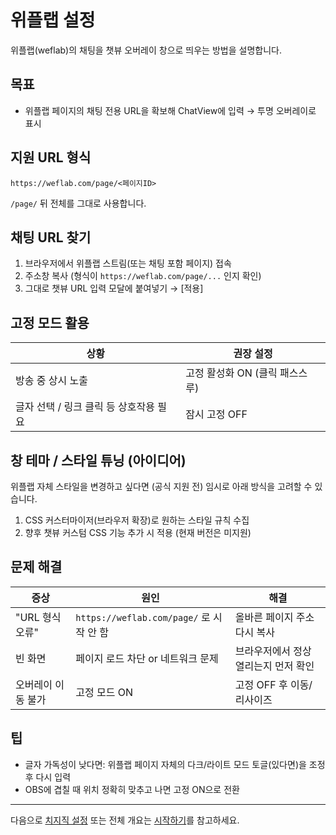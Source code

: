 # 위플랩 설정

위플랩(weflab)의 채팅을 챗뷰 오버레이 창으로 띄우는 방법을 설명합니다.

## 목표
- 위플랩 페이지의 채팅 전용 URL을 확보해 ChatView에 입력 → 투명 오버레이로 표시

## 지원 URL 형식
```
https://weflab.com/page/<페이지ID>
```
`/page/` 뒤 전체를 그대로 사용합니다.

## 채팅 URL 찾기
1. 브라우저에서 위플랩 스트림(또는 채팅 포함 페이지) 접속
2. 주소창 복사 (형식이 `https://weflab.com/page/...` 인지 확인)
3. 그대로 챗뷰 URL 입력 모달에 붙여넣기 → [적용]

## 고정 모드 활용
| 상황 | 권장 설정 |
|------|-----------|
| 방송 중 상시 노출 | 고정 활성화 ON (클릭 패스스루) |
| 글자 선택 / 링크 클릭 등 상호작용 필요 | 잠시 고정 OFF |

## 창 테마 / 스타일 튜닝 (아이디어)
위플랩 자체 스타일을 변경하고 싶다면 (공식 지원 전) 임시로 아래 방식을 고려할 수 있습니다.
1. CSS 커스터마이저(브라우저 확장)로 원하는 스타일 규칙 수집
2. 향후 챗뷰 커스텀 CSS 기능 추가 시 적용 (현재 버전은 미지원)

## 문제 해결
| 증상 | 원인 | 해결 |
|------|------|------|
| "URL 형식 오류" | `https://weflab.com/page/` 로 시작 안 함 | 올바른 페이지 주소 다시 복사 |
| 빈 화면 | 페이지 로드 차단 or 네트워크 문제 | 브라우저에서 정상 열리는지 먼저 확인 |
| 오버레이 이동 불가 | 고정 모드 ON | 고정 OFF 후 이동/리사이즈 |

## 팁
- 글자 가독성이 낮다면: 위플랩 페이지 자체의 다크/라이트 모드 토글(있다면)을 조정 후 다시 입력
- OBS에 겹칠 때 위치 정확히 맞추고 나면 고정 ON으로 전환

---
다음으로 [치지직 설정](./chzzk.md) 또는 전체 개요는 [시작하기](./index.md)를 참고하세요.